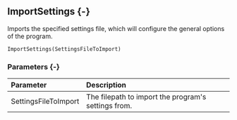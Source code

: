 ## ImportSettings {-}

Imports the specified settings file, which will configure the general options of the program.

```{sql}
ImportSettings(SettingsFileToImport)
```

### Parameters {-}

Parameter | Description
| :-- | :-- |
SettingsFileToImport | The filepath to import the program's settings from.